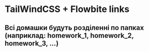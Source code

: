 # TailWindCSS + Flowbite links
<script src="https://unpkg.com/@tailwindcss/browser@4"></script>

<link href="https://cdn.jsdelivr.net/npm/flowbite@3.1.2/dist/flowbite.min.css" rel="stylesheet" />

<script src="https://cdn.jsdelivr.net/npm/flowbite@3.1.2/dist/flowbite.min.js"></script>

## Всі домашки будуть розділенні по папках (наприклад: homework_1, homework_2, homework_3, ...)
